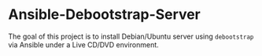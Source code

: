# **Ansible-Debootstrap-Server**
The goal of this project is to install Debian/Ubuntu server using `debootstrap` via Ansible under a Live CD/DVD environment.